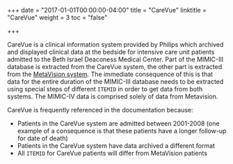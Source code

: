 +++
date = "2017-01-01T00:00:00-04:00"
title = "CareVue"
linktitle = "CareVue"
weight = 3
toc = "false"

+++

CareVue is a clinical information system provided by Philips which archived and displayed clinical data at the bedside for intensive care unit patients admitted to the Beth Israel Deaconess Medical Center. Part of the MIMIC-III database is extracted from the CareVue system, the other part is extracted from the [MetaVision system](/iii/mimicdata/metavision/). The immediate consequence of this is that data for the entire duration of the MIMIC-III database needs to be extracted using special steps of different `ITEMID` in order to get data from both systems. The MIMIC-IV data is comprised solely of data from Metavision.

CareVue is frequently referenced in the documentation because:

* Patients in the CareVue system are admitted between 2001-2008 (one example of a consequence is that these patients have a longer follow-up for date of death)
* Patients in the CareVue system have data archived a different format
* All `ITEMID` for CareVue patients will differ from MetaVision patients
